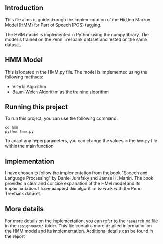 ## Introduction

This file aims to guide through the implementation of the Hidden Markov Model (HMM) for Part of Speech (POS) tagging. 

The HMM model is implemented in Python using the numpy library. The model is trained on the Penn Treebank dataset and tested on the same dataset.


## HMM Model
This is located in the HMM.py file. The model is implemented using the following methods:

- Viterbi Algorithm
- Baum-Welch Algorithm as the training algorithm

## Running this project
To run this project, you can use the following command:

```
cd hmm
python hmm.py
```

To adapt any hyperparameters, you can change the values in the `hmm.py` file within the main function.


## Implementation

I have chosen to follow the implementation from the book "Speech and Language Processing" by Daniel Jurafsky and James H. Martin. The book provides a clear and concise explanation of the HMM model and its implementation. I have adapted this algorithm to work with the Penn Treebank dataset.


## More details

For more details on the implementation, you can refer to the `research.md` file in the `assignment03` folder. This file contains more detailed information on the HMM model and its implementation.
Additional details can be found in the report